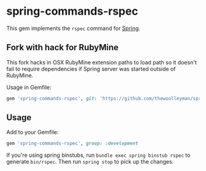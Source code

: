 # spring-commands-rspec

This gem implements the `rspec` command for
[Spring](https://github.com/jonleighton/spring).

## Fork with hack for RubyMine

This fork hacks in OSX RubyMine extension paths to load path so it doesn't
fail to require dependencies if Spring server was started outside of RubyMine.

Usage in Gemfile:

``` ruby
gem 'spring-commands-rspec', git: 'https://github.com/thewoolleyman/spring-commands-rspec.git'
```


## Usage

Add to your Gemfile:

``` ruby
gem 'spring-commands-rspec', group: :development
```

If you're using spring binstubs, run `bundle exec spring binstub rspec` to generate `bin/rspec`.
Then run `spring stop` to pick up the changes.
